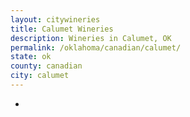 ```yaml
---
layout: citywineries
title: Calumet Wineries
description: Wineries in Calumet, OK
permalink: /oklahoma/canadian/calumet/
state: ok
county: canadian
city: calumet
---
```

-

